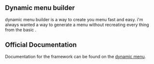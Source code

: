 ## Dynamic menu builder

dynamic menu builder is a way to create you menu fast and easy. i'm always wanted a way to generate a menu
without recreating every thing from the basic .

## Official Documentation

Documentation for the framework can be found on the [dynamic menu](http://dynamic.com/docs).
